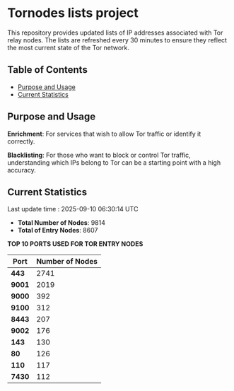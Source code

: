# Tornodes lists project

This repository provides updated lists of IP addresses associated with Tor relay nodes. The lists are refreshed every 30 minutes to ensure they reflect the most current state of the Tor network.

## Table of Contents

- [Purpose and Usage](#purpose-and-usage)
- [Current Statistics](#current-statistics)


## Purpose and Usage

**Enrichment**: For services that wish to allow Tor traffic or identify it correctly.

**Blacklisting**: For those who want to block or control Tor traffic, understanding which IPs belong to Tor can be a starting point with a high accuracy.

## Current Statistics

Last update time : 2025-09-10 06:30:14 UTC

- **Total Number of Nodes**: 9814
- **Total of Entry Nodes**: 8607

**TOP 10 PORTS USED FOR TOR ENTRY NODES**

| **Port** | **Number of Nodes** |
|------|-----------------|
| **443**   | 2741  |
| **9001**   | 2019  |
| **9000**   | 392  |
| **9100**   | 312  |
| **8443**   | 207  |
| **9002**   | 176  |
| **143**   | 130  |
| **80**   | 126  |
| **110**   | 117  |
| **7430**   | 112  |

